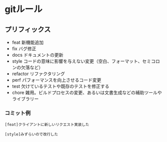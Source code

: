 # gitルール
## プリフィックス

- feat 新機能追加
- fix バグ修正
- docs ドキュメントの更新
- style コードの意味に影響を与えない変更（空白、フォーマット、セミコロンの欠落など）
- refactor リファクタリング
- perf パフォーマンスを向上させるコード変更
- test 欠けているテストや既存のテストを修正する
- chore 雑用。ビルドプロセスの変更、あるいは文書生成などの補助ツールやライブラリー

### コミット例

```[feat]クライアントに新しいリクエスト実装した```

```[style]みずらいので改行した```